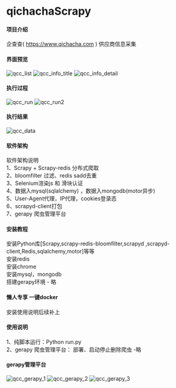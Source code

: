 # qichachaScrapy

#### 项目介绍
企查查( https://www.qichacha.com ) 供应商信息采集  

#### 界面预览
![qcc_list](https://github.com/TonyK-T/github_images/blob/master/tycAndQcc/qcc_list.png)
![qcc_info_title](https://github.com/TonyK-T/github_images/blob/master/tycAndQcc/qcc_info_title.png)
![qcc_info_detail](https://github.com/TonyK-T/github_images/blob/master/tycAndQcc/qcc_info_detail.png)

#### 执行过程
![qcc_run](https://github.com/TonyK-T/github_images/blob/master/tycAndQcc/qcc_run.png)
![qcc_run2](https://github.com/TonyK-T/github_images/blob/master/tycAndQcc/qcc_run2.png)

#### 执行结果
![qcc_data](https://github.com/TonyK-T/github_images/blob/master/tycAndQcc/qcc_data.png)

#### 软件架构
软件架构说明  
1、Scrapy + Scrapy-redis 分布式爬取  
2、bloomfilter 过滤、redis sadd去重  
3、Selenium渲染js 和 滑块认证  
4、数据入mysql(sqlalchemy) ，数据入mongodb(motor异步)  
5、User-Agent代理，IP代理，cookies登录态  
6、scrapyd-client打包  
7、gerapy 爬虫管理平台  

#### 安装教程
安装Python库[Scrapy,scrapy-redis-bloomfilter,scrapyd ,scrapyd-client,Redis,sqlalchemy,motor]等等  
安装redis  
安装chrome  
安装mysql，mongodb  
搭建gerapy环境 - 略  

#### 懒人专享 一键docker
安装使用说明后续补上  

#### 使用说明
1、纯脚本运行：Python run.py  
2、gerapy 爬虫管理平台： 部署、启动停止删除爬虫 -略  

#### gerapy管理平台
![qcc_gerapy_1](https://github.com/TonyK-T/github_images/blob/master/tycAndQcc/qcc_gerapy_1.png)
![qcc_gerapy_2](https://github.com/TonyK-T/github_images/blob/master/tycAndQcc/qcc_gerapy_2.png)
![qcc_gerapy_3](https://github.com/TonyK-T/github_images/blob/master/tycAndQcc/qcc_gerapy_3.png)
